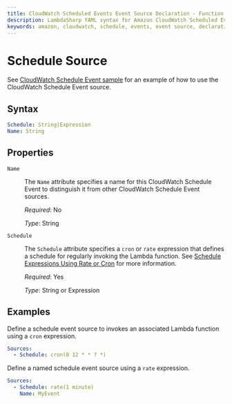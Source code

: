 ```yaml
---
title: CloudWatch Scheduled Events Event Source Declaration - Function
description: LambdaSharp YAML syntax for Amazon CloudWatch Scheduled Events event source
keywords: amazon, cloudwatch, schedule, events, event source, declaration, lambda, syntax, yaml, cloudformation
---
```

# Schedule Source

See [CloudWatch Schedule Event sample](https://github.com/LambdaSharp/LambdaSharpTool/tree/master/Samples/ScheduleSample/) for an example of how to use the CloudWatch Schedule Event source.

## Syntax

```yaml
Schedule: String|Expression
Name: String
```

## Properties

<dl>

<dt><code>Name</code></dt>
<dd>

The <code>Name</code> attribute specifies a name for this CloudWatch Schedule Event to distinguish it from other CloudWatch Schedule Event sources.

<i>Required</i>: No

<i>Type</i>: String
</dd>

<dt><code>Schedule</code></dt>
<dd>

The <code>Schedule</code> attribute specifies a <code>cron</code> or <code>rate</code> expression that defines a schedule for regularly invoking the Lambda function. See <a href="https://docs.aws.amazon.com/lambda/latest/dg/tutorial-scheduled-events-schedule-expressions.html">Schedule Expressions Using Rate or Cron</a> for more information.

<i>Required</i>: Yes

<i>Type</i>: String or Expression
</dd>

</dl>

## Examples

Define a schedule event source to invokes an associated Lambda function using a `cron` expression.

```yaml
Sources:
  - Schedule: cron(0 12 * * ? *)
```

Define a named schedule event source using a `rate` expression.

```yaml
Sources:
  - Schedule: rate(1 minute)
    Name: MyEvent
```
